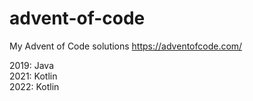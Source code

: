 # advent-of-code

My Advent of Code solutions
https://adventofcode.com/

2019: Java  
2021: Kotlin  
2022: Kotlin  

